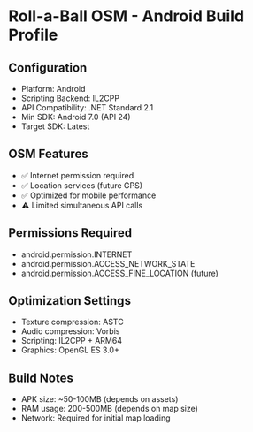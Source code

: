 # Roll-a-Ball OSM - Android Build Profile

## Configuration
- Platform: Android
- Scripting Backend: IL2CPP
- API Compatibility: .NET Standard 2.1
- Min SDK: Android 7.0 (API 24)
- Target SDK: Latest

## OSM Features  
- ✅ Internet permission required
- ✅ Location services (future GPS)
- ✅ Optimized for mobile performance
- ⚠️ Limited simultaneous API calls

## Permissions Required
- android.permission.INTERNET
- android.permission.ACCESS_NETWORK_STATE
- android.permission.ACCESS_FINE_LOCATION (future)

## Optimization Settings
- Texture compression: ASTC
- Audio compression: Vorbis
- Scripting: IL2CPP + ARM64
- Graphics: OpenGL ES 3.0+

## Build Notes
- APK size: ~50-100MB (depends on assets)
- RAM usage: 200-500MB (depends on map size)
- Network: Required for initial map loading
